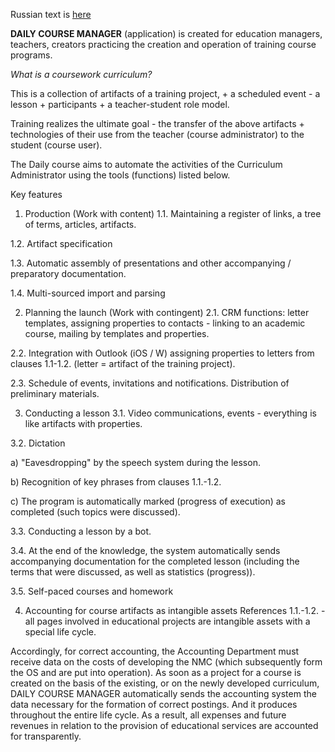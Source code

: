 
Russian text is [here](https://github.com/x-ray-romanoff/daily-course-manager/wiki/Daily-course-Manager)

**DAILY COURSE MANAGER** (application)
is created for education managers, teachers, creators practicing the creation and operation of training course programs.

*What is a coursework curriculum?*

This is a collection of artifacts of a training project, + a scheduled event - a lesson + participants + a teacher-student role model.

Training realizes the ultimate goal - the transfer of the above artifacts + technologies of their use from the teacher (course administrator) to the student (course user).

The Daily course aims to automate the activities of the Curriculum Administrator using the tools (functions) listed below.

Key features
1. Production (Work with content)
1.1. Maintaining a register of links, a tree of terms, articles, artifacts.

1.2. Artifact specification

1.3. Automatic assembly of presentations and other accompanying / preparatory documentation.

1.4. Multi-sourced import and parsing

2. Planning the launch (Work with contingent)
2.1. CRM functions: letter templates, assigning properties to contacts - linking to an academic course, mailing by templates and properties.

2.2. Integration with Outlook (iOS / W) assigning properties to letters from clauses 1.1-1.2. (letter = artifact of the training project).

2.3. Schedule of events, invitations and notifications. Distribution of preliminary materials.

3. Conducting a lesson
3.1. Video communications, events - everything is like artifacts with properties.

3.2. Dictation

 a) "Eavesdropping" by the speech system during the lesson.

 b) Recognition of key phrases from clauses 1.1.-1.2.

 c) The program is automatically marked (progress of execution) as completed (such topics were discussed).

3.3. Conducting a lesson by a bot.

3.4. At the end of the knowledge, the system automatically sends accompanying documentation for the completed lesson (including the terms that were discussed, as well as statistics (progress)).

3.5. Self-paced courses and homework

4. Accounting for course artifacts as intangible assets
References 1.1.-1.2. - all pages involved in educational projects are intangible assets with a special life cycle.

Accordingly, for correct accounting, the Accounting Department must receive data on the costs of developing the NMC (which subsequently form the OS and are put into operation). As soon as a project for a course is created on the basis of the existing, or on the newly developed curriculum, DAILY COURSE MANAGER automatically sends the accounting system the data necessary for the formation of correct postings. And it produces throughout the entire life cycle. As a result, all expenses and future revenues in relation to the provision of educational services are accounted for transparently.
